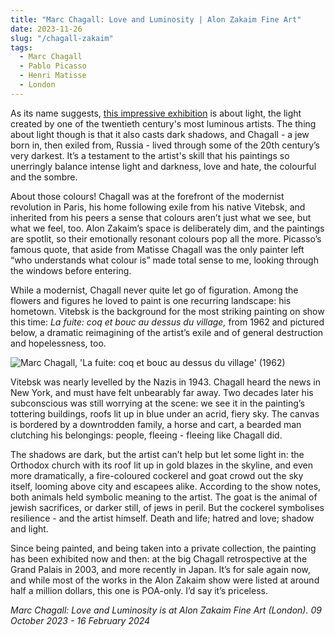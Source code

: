 ```yaml
---
title: "Marc Chagall: Love and Luminosity | Alon Zakaim Fine Art"
date: 2023-11-26
slug: "/chagall-zakaim"
tags:
  - Marc Chagall 
  - Pablo Picasso
  - Henri Matisse
  - London 
---
```


As its name suggests, [this impressive exhibition](https://www.alonzakaim.com/exhibitions/marc-chagall-love-and-luminosity/overview) is about light, the light created by one of the twentieth century's most luminous artists. The thing about light though is that it also casts dark shadows, and Chagall - a jew born in, then exiled from, Russia - lived through some of the 20th century’s very darkest. It’s a testament to the artist's skill that his paintings so unerringly balance intense light and darkness, love and hate, the colourful and the sombre.

About those colours! Chagall was at the forefront of the modernist revolution in Paris, his home following exile from his native Vitebsk, and inherited from his peers a sense that colours aren’t just what we see, but what we feel, too. Alon Zakaim’s space is deliberately dim, and the paintings are spotlit, so their emotionally resonant colours pop all the more. Picasso’s famous quote, that aside from Matisse Chagall was the only painter left “who understands what colour is” made total sense to me, looking through the windows before entering.

While a modernist, Chagall never quite let go of figuration. Among the flowers and figures he loved to paint is one recurring landscape: his hometown. Vitebsk is the background for the most striking painting on show this time: *La fuite: coq et bouc au dessus du village,* from 1962 and pictured below, a dramatic reimagining of the artist’s exile and of general destruction and hopelessness, too.

![Marc Chagall, 'La fuite: coq et bouc au dessus du village' (1962)](/chagall-zakaim-1.jpeg)

Vitebsk was nearly levelled by the Nazis in 1943. Chagall heard the news in New York, and must have felt unbearably far away. Two decades later his subconscious was still worrying at the scene: we see it in the painting’s tottering buildings, roofs lit up in blue under an acrid, fiery sky. The canvas is bordered by a downtrodden family, a horse and cart, a bearded man clutching his belongings: people, fleeing - fleeing like Chagall did.

The shadows are dark, but the artist can’t help but let some light in: the Orthodox church with its roof lit up in gold blazes in the skyline, and even more dramatically, a fire-coloured cockerel and goat crowd out the sky itself, looming above city and escapees alike. According to the show notes, both animals held symbolic meaning to the artist. The goat is the animal of jewish sacrifices, or darker still, of jews in peril. But the cockerel symbolises resilience - and the artist himself. Death and life; hatred and love; shadow and light.

Since being painted, and being taken into a private collection, the painting has been exhibited now and then: at the big Chagall retrospective at the Grand Palais in 2003, and more recently in Japan. It’s for sale again now, and while most of the works in the Alon Zakaim show were listed at around half a million dollars, this one is POA-only. I’d say it’s priceless.

*Marc Chagall: Love and Luminosity is at Alon Zakaim Fine Art (London). 09 October 2023 - 16 February 2024*

